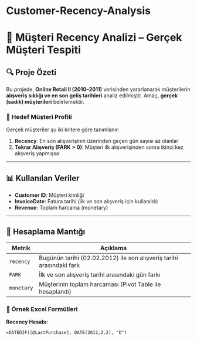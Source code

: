 # Customer-Recency-Analysis
# 🛒 Müşteri Recency Analizi – Gerçek Müşteri Tespiti

## 🔍 Proje Özeti

Bu projede, **Online Retail II (2010–2011)** verisinden yararlanarak müşterilerin **alışveriş sıklığı ve en son geliş tarihleri** analiz edilmiştir. Amaç, **gerçek (sadık) müşterileri** belirlemektir.

### 🎯 Hedef Müşteri Profili

Gerçek müşteriler şu iki kritere göre tanımlanır:

1. **Recency**: En son alışverişinin üzerinden geçen gün sayısı az olanlar  
2. **Tekrar Alışveriş (FARK > 0)**: Müşteri ilk alışverişinden sonra ikinci kez alışveriş yapmışsa

---

## 📊 Kullanılan Veriler

- **Customer ID**: Müşteri kimliği
- **InvoiceDate**: Fatura tarihi (ilk ve son alışveriş için kullanıldı)
- **Revenue**: Toplam harcama (monetary)

---

## 📐 Hesaplama Mantığı

| Metrik     | Açıklama                                                              |
|------------|------------------------------------------------------------------------|
| `recency`  | Bugünün tarihi (02.02.2012) ile son alışveriş tarihi arasındaki fark  |
| `FARK`     | İlk ve son alışveriş tarihi arasındaki gün farkı                     |
| `monetary` | Müşterinin toplam harcaması (Pivot Table ile hesaplandı)             |

### 🔣 Örnek Excel Formülleri

**Recency Hesabı:**
```excel
=DATEDIF([@LastPurchase], DATE(2012,2,2), "D")
